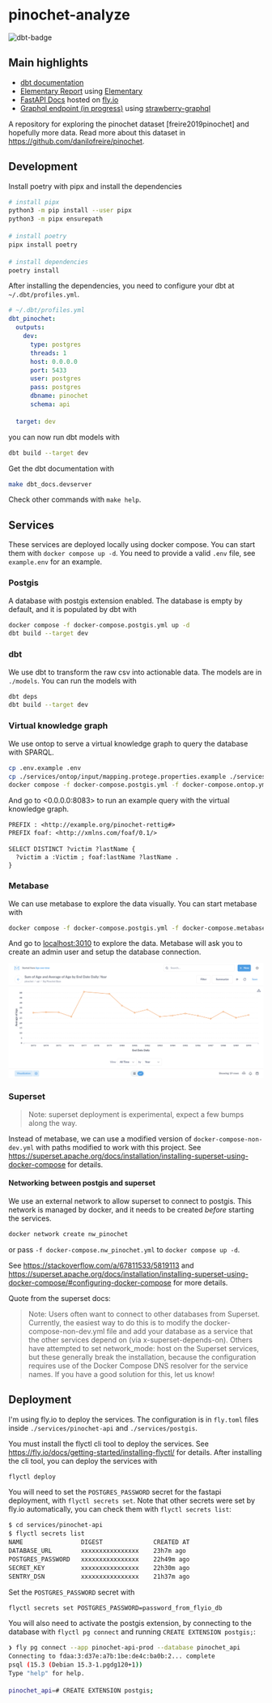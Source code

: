 # pinochet-analyze

![dbt-badge](https://github.com/diegoquintanav/pinochet-analyze-50/actions/workflows/dbt-docs-generate.yml/badge.svg)

## Main highlights

- [dbt documentation](https://diegoquintanav.github.io/pinochet-analyze-50/dbt_docs)
- [Elementary Report](https://diegoquintanav.github.io/pinochet-analyze-50/elementary) using [Elementary](https://www.elementary-data.com/)
- [FastAPI Docs](https://pinochet-api.fly.dev/docs) hosted on [fly.io](https://fly.io)
- [Graphql endpoint (in progress)](https://pinochet-api.fly.dev/graphql) using [strawberry-graphql](https://strawberry.rocks/)

A repository for exploring the pinochet dataset [freire2019pinochet] and hopefully more data. Read more about this dataset in <https://github.com/danilofreire/pinochet>.

## Development

Install poetry with pipx and install the dependencies

```bash
# install pipx
python3 -m pip install --user pipx
python3 -m pipx ensurepath

# install poetry
pipx install poetry

# install dependencies
poetry install
```

After installing the dependencies, you need to configure your dbt at `~/.dbt/profiles.yml`.

```yaml
# ~/.dbt/profiles.yml
dbt_pinochet:
  outputs:
    dev:
      type: postgres
      threads: 1
      host: 0.0.0.0
      port: 5433
      user: postgres
      pass: postgres
      dbname: pinochet
      schema: api

  target: dev
```

you can now run dbt models with

```bash
dbt build --target dev
```

Get the dbt documentation with

```bash
make dbt_docs.devserver
```

Check other commands with `make help`.

## Services

These services are deployed locally using docker compose. You can start them with `docker compose up -d`. You need to provide a valid `.env` file, see `example.env` for an example.


### Postgis

A database with postgis extension enabled. The database is empty by default, and it is populated by dbt with

```bash
docker compose -f docker-compose.postgis.yml up -d
dbt build --target dev
```

### dbt

We use dbt to transform the raw csv into actionable data. The models are in `./models`. You can run the models with

```bash
dbt deps
dbt build --target dev
```

### Virtual knowledge graph

We use ontop to serve a virtual knowledge graph to query the database with SPARQL.

```bash
cp .env.example .env
cp ./services/ontop/input/mapping.protege.properties.example ./services/ontop/input/mapping.protege.properties
docker compose -f docker-compose.postgis.yml -f docker-compose.ontop.yml up -d
```

And go to <0.0.0.0:8083> to run an example query with the virtual knowledge graph.

```sparql
PREFIX : <http://example.org/pinochet-rettig#>
PREFIX foaf: <http://xmlns.com/foaf/0.1/>

SELECT DISTINCT ?victim ?lastName {
  ?victim a :Victim ; foaf:lastName ?lastName .
}
```

### Metabase

We can use metabase to explore the data visually. You can start metabase with

```bash
docker compose -f docker-compose.postgis.yml -f docker-compose.metabase.yml up -d
```

And go to <localhost:3010> to explore the data. Metabase will ask you to create an admin user and setup the database connection.

![Example metabase chart](./img/01-example-metabase-chart.png)

### Superset

> Note: superset deployment is experimental, expect a few bumps along the way.

Instead of metabase, we can use a modified version of `docker-compose-non-dev.yml` with paths modified to work with this project. See <https://superset.apache.org/docs/installation/installing-superset-using-docker-compose> for details.

#### Networking between postgis and superset

We use an external network to allow superset to connect to postgis. This network is managed by docker, and it needs to be created _before_ starting the services.

```bash
docker network create nw_pinochet
```

or pass `-f docker-compose.nw_pinochet.yml` to `docker compose up -d`.

See <https://stackoverflow.com/a/67811533/5819113> and <https://superset.apache.org/docs/installation/installing-superset-using-docker-compose/#configuring-docker-compose> for more details.

Quote from the superset docs:

> Note: Users often want to connect to other databases from Superset. Currently, the easiest way to do this is to modify the docker-compose-non-dev.yml file and add your database as a service that the other services depend on (via x-superset-depends-on). Others have attempted to set network_mode: host on the Superset services, but these generally break the installation, because the configuration requires use of the Docker Compose DNS resolver for the service names. If you have a good solution for this, let us know!

## Deployment

I'm using fly.io to deploy the services. The configuration is in `fly.toml` files inside `./services/pinochet-api` and `./services/postgis`.

You must install the flyctl cli tool to deploy the services. See <https://fly.io/docs/getting-started/installing-flyctl/> for details. After installing the cli tool, you can deploy the services with

```bash
flyctl deploy
```

You will need to set the `POSTGRES_PASSWORD` secret for the fastapi deployment, with `flyctl secrets set`. Note that other secrets were set by fly.io automatically, you can check them with `flyctl secrets list`:

```bash
$ cd services/pinochet-api
$ flyctl secrets list
NAME             	DIGEST          	CREATED AT
DATABASE_URL     	xxxxxxxxxxxxxxxx	23h7m ago
POSTGRES_PASSWORD	xxxxxxxxxxxxxxxx	22h49m ago
SECRET_KEY       	xxxxxxxxxxxxxxxx	22h30m ago
SENTRY_DSN       	xxxxxxxxxxxxxxxx	21h37m ago
```

Set the `POSTGRES_PASSWORD` secret with

```bash
flyctl secrets set POSTGRES_PASSWORD=password_from_flyio_db
```

You will also need to activate the postgis extension, by connecting to the database with `flyctl pg connect` and running `CREATE EXTENSION postgis;`:

```bash
❯ fly pg connect --app pinochet-api-prod --database pinochet_api
Connecting to fdaa:3:d37e:a7b:1be:de4c:ba0b:2... complete
psql (15.3 (Debian 15.3-1.pgdg120+1))
Type "help" for help.

pinochet_api=# CREATE EXTENSION postgis;
```
